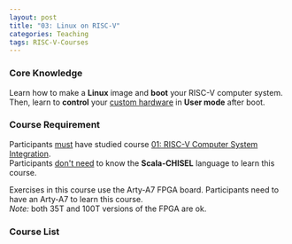 ```yaml
---
layout: post
title: "03: Linux on RISC-V"
categories: Teaching
tags: RISC-V-Courses
---
```


### Core Knowledge

Learn how to make a **Linux** image and **boot** your RISC-V computer system.
<br>
Then, learn to **control** your <ins>custom hardware</ins> in **User mode** after boot.

### Course Requirement

Participants <ins>must</ins> have studied course <a href="./teaching/2022/12/30/RISC-V-Integration">01: RISC-V Computer System Integration</a>.
<br>
Participants <ins>don't need</ins> to know the **Scala-CHISEL** language to learn this course.

Exercises in this course use the Arty-A7 FPGA board. Participants need to have an Arty-A7 to learn this course.
<br>
*Note:* both 35T and 100T versions of the FPGA are ok.

### Course List



